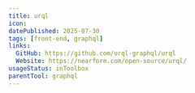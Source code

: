 ```yaml
---
title: urql
icon:
datePublished: 2025-07-30
tags: [front-end, graphql]
links:
  GitHub: https://github.com/urql-graphql/urql
  Website: https://nearform.com/open-source/urql/
usageStatus: inToolbox
parentTool: graphql
---
```


